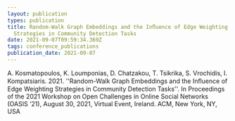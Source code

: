```yaml
---
layout: publication
types: publication
title: Random-Walk Graph Embeddings and the Inﬂuence of Edge Weighting
  Strategies in Community Detection Tasks
date: 2021-09-07T09:59:34.369Z
tags: conference_publications
publication_date: 2021-09-07
---
```

A. Kosmatopoulos, K. Loumponias, D. Chatzakou, T. Tsikrika, S. Vrochidis, I. Kompatsiaris. 2021. ''Random-Walk Graph Embeddings and the Inﬂuence of Edge Weighting Strategies in Community Detection Tasks''. In Proceedings of the 2021 Workshop on Open Challenges in Online Social Networks (OASIS ’21), August 30, 2021, Virtual Event, Ireland. ACM, New York, NY, USA